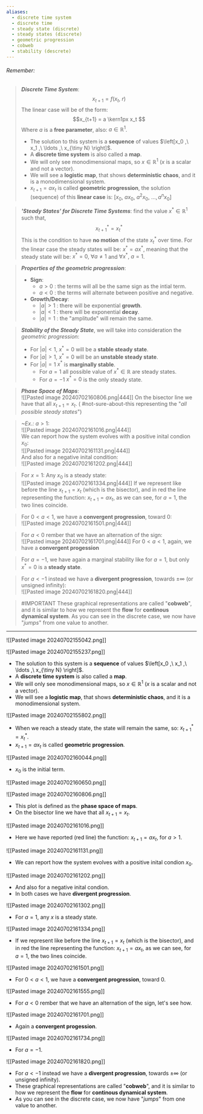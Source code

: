 ```yaml
---
aliases:
  - discrete time system
  - discrete time
  - steady state (discrete)
  - steady states (discrete)
  - geometric progression
  - cobweb
  - stability (descrete)
---
```


###### *Remember*:

> ***Discrete Time System***:$$x_{t+1} = f(x_t,\ r)$$The linear case will be of the form:$$x_{t+1} = a \kern1px x_t $$Where $a$ is a **free parameter**, also: $a \in \mathbb{R}^1$.
> - The solution to this system is a **sequence** of values $\left[x_0 ,\ x_1 ,\ \ldots ,\ x_{\tiny N} \right]$.
> - A **discrete time system** is also called a **map**.
> - We will only see monodimensional maps, so $x \in \mathbb{R}^1$ ($x$ is a scalar and not a vector).
> - We will see a **logistic map**, that shows **deterministic chaos**, and it is a monodimensional system.
> - $x_{t+1} = a x_t$ is called **geometric progression**, the solution (sequence) of this **linear case** is: $\left[x_0,\ a x_0 ,\ a^2 x_0,\ \ldots, a^n x_0 \right]$

> ***'Steady States' for Discrete Time Systems***: find the value $x^* \in \mathbb{R}^1$ such that, $$x_{t+1}^* =  x_t^*$$This is the condition to have **no motion** of the state $x_t^*$ over time.
> For the linear case the steady states will be: $x^* = a x^*$, meaning that the steady state will be: $x^* = 0,\ \forall a \neq 1$ and $\forall x^* ,\ a = 1$.

> ***Properties of the geometric progression***:
> - **Sign**:
> 	- $a \gt 0$ : the terms will all be the same sign as the intial term.
> 	- $a \lt 0$ : the terms will alternate between positive and negative.
> - **Growth/Decay**:
> 	- $|a| \gt 1$ : there will be exponential **growth**.
> 	- $|a| \lt 1$ : there will be exponential **decay**.
> 	- $|a| = 1$ : the "amplitude" will remain the same.

> ***Stability of the Steady State***, we will take into consideration the *geometric progression*:
> - For $|a| \lt 1$, $x^* = 0$ will be a **stable steady state**.
> - For $|a| \gt 1$, $x^* = 0$ will be an **unstable steady state**.
> - For $|a| = 1$ $x^*$ is **marginally stable**.
> 	- For $a = 1$ all possible value of $x^* \in \mathbb{R}$ are steady states.
> 	- For $a = -1$ $x^* = 0$ is the only steady state.

> ***Phase Space of Maps***:<br>![[Pasted image 20240702160806.png|444]]
> On the bisector line we have that all $x_{t+1} = x_t$. ( #not-sure-about-this representing the "*all possible steady states*")

> *~Ex.:* $a > 1$:<br>![[Pasted image 20240702161016.png|444]]<br>We can report how the system evolves with a positive inital condion $x_0$:<br>![[Pasted image 20240702161131.png|444]]<br>And also for a negative inital condition:<br>![[Pasted image 20240702161202.png|444]]

> For $x = 1$: Any $x_0$ is a steady state:<br>![[Pasted image 20240702161334.png|444]]
> If we represent like before the line $x_{t+1} = x_t$ (which is the bisector), and in red the line representing the function: $x_{t+1} = a x_t$, as we can see, for $a=1$, the two lines coincide.

> For $0 < a < 1$, we have a **convergent progression**, toward $0$:<br>![[Pasted image 20240702161501.png|444]]

> For $a < 0$ rember that we have an alternation of the sign:<br>![[Pasted image 20240702161701.png|444]]
> For $0 < a < 1$, again, we have a **convergent progession**

> For $a = -1$, we have again a marginal stability like for $a = 1$, but only $x^* = 0$ is a **steady state**.

> For $a < -1$ instead we have a **divergent progression**, towards $\pm \infty$ (or unsigned infinity):<br>![[Pasted image 20240702161820.png|444]]

> #IMPORTANT 
> These graphical representations are called "**cobweb**", and it is similar to how we represent the **flow** for **continous dynamical system**.
> As you can see in the discrete case, we now have "*jumps*" from one value to another.

----
![[Pasted image 20240702155042.png]]

![[Pasted image 20240702155237.png]]
- The solution to this system is a **sequence** of values $\left[x_0 ,\ x_1 ,\ \ldots ,\ x_{\tiny N} \right]$.
- A **discrete time system** is also called a **map**.
- We will only see monodimensional maps, so $x \in \mathbb{R}^1$ ($x$ is a scalar and not a vector).
- We will see a **logistic map**, that shows **deterministic chaos**, and it is a monodimensional system.

![[Pasted image 20240702155802.png]]
- When we reach a steady state, the state will remain the same, so: $x_{t+1}^* = x_t^*$.
- $x_{t+1} = a x_t$ is called **geometric progression**.

![[Pasted image 20240702160044.png]]
- $x_0$ is the initial term.

![[Pasted image 20240702160650.png]]

![[Pasted image 20240702160806.png]]
- This plot is defined as the **phase space of maps**.
- On the bisector line we have that all $x_{t+1} = x_t$.

![[Pasted image 20240702161016.png]]
- Here we have reported (red line) the function: $x_{t+1} = a x_t$, for $a > 1$.

![[Pasted image 20240702161131.png]]
- We can report how the system evolves with a positive inital condion $x_0$.

![[Pasted image 20240702161202.png]]
- And also for a negative inital condion.
- In both cases we have **divergent progression**.

![[Pasted image 20240702161302.png]]
- For $a = 1$, any $x$ is a steady state.

![[Pasted image 20240702161334.png]]
- If we represent like before the line $x_{t+1} = x_t$ (which is the bisector), and in red the line representing the function: $x_{t+1} = a x_t$, as we can see, for $a=1$, the two lines coincide.

![[Pasted image 20240702161501.png]]
- For $0 < a < 1$, we have a **convergent progression**, toward $0$.

![[Pasted image 20240702161555.png]]
- For $a < 0$ rember that we have an alternation of the sign, let's see how.

![[Pasted image 20240702161701.png]]
- Again a **convergent progession**.

![[Pasted image 20240702161734.png]]
- For $a = -1$.

![[Pasted image 20240702161820.png]]
- For $a < -1$ instead we have a **divergent progression**, towards $\pm \infty$ (or unsigned infinity).
- These graphical representations are called "**cobweb**", and it is similar to how we represent the **flow** for **continous dynamical system**.
- As you can see in the discrete case, we now have "*jumps*" from one value to another.